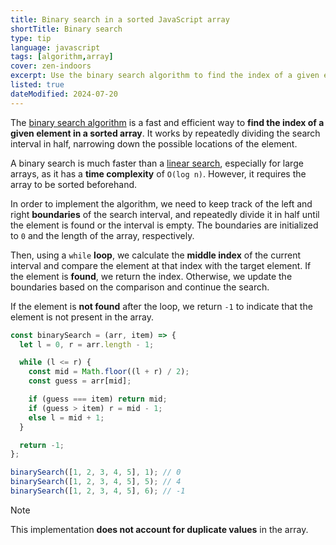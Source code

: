 ```yaml
---
title: Binary search in a sorted JavaScript array
shortTitle: Binary search
type: tip
language: javascript
tags: [algorithm,array]
cover: zen-indoors
excerpt: Use the binary search algorithm to find the index of a given element in a sorted array.
listed: true
dateModified: 2024-07-20
---
```


The [binary search algorithm](https://en.wikipedia.org/wiki/Binary_search) is a fast and efficient way to **find the index of a given element in a sorted array**. It works by repeatedly dividing the search interval in half, narrowing down the possible locations of the element.

A binary search is much faster than a [linear search](/js/s/linear-search), especially for large arrays, as it has a **time complexity** of `O(log n)`. However, it requires the array to be sorted beforehand.

In order to implement the algorithm, we need to keep track of the left and right **boundaries** of the search interval, and repeatedly divide it in half until the element is found or the interval is empty. The boundaries are initialized to `0` and the length of the array, respectively.

Then, using a `while` **loop**, we calculate the **middle index** of the current interval and compare the element at that index with the target element. If the element is **found**, we return the index. Otherwise, we update the boundaries based on the comparison and continue the search.

If the element is **not found** after the loop, we return `-1` to indicate that the element is not present in the array.

```js
const binarySearch = (arr, item) => {
  let l = 0, r = arr.length - 1;

  while (l <= r) {
    const mid = Math.floor((l + r) / 2);
    const guess = arr[mid];

    if (guess === item) return mid;
    if (guess > item) r = mid - 1;
    else l = mid + 1;
  }

  return -1;
};

binarySearch([1, 2, 3, 4, 5], 1); // 0
binarySearch([1, 2, 3, 4, 5], 5); // 4
binarySearch([1, 2, 3, 4, 5], 6); // -1
```

> [!NOTE]
>
> This implementation **does not account for duplicate values** in the array.
